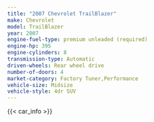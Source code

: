 ```yaml
---
title: "2007 Chevrolet TrailBlazer"
make: Chevrolet
model: TrailBlazer
year: 2007
engine-fuel-type: premium unleaded (required)
engine-hp: 395
engine-cylinders: 8
transmission-type: Automatic
driven-wheels: Rear wheel drive
number-of-doors: 4
market-category: Factory Tuner,Performance
vehicle-size: Midsize
vehicle-style: 4dr SUV
---
```


{{< car_info >}}
